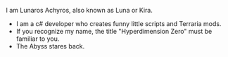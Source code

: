 I am Lunaros Achyros, also known as Luna or Kira.
- I am a c# developer who creates funny little scripts and Terraria mods.
- If you recognize my name, the title "Hyperdimension Zero" must be familiar to you.
- The Abyss stares back.

<!---
Achyros/Achyros is a ✨ special ✨ repository because its `README.md` (this file) appears on your GitHub profile.
You can click the Preview link to take a look at your changes.
--->
